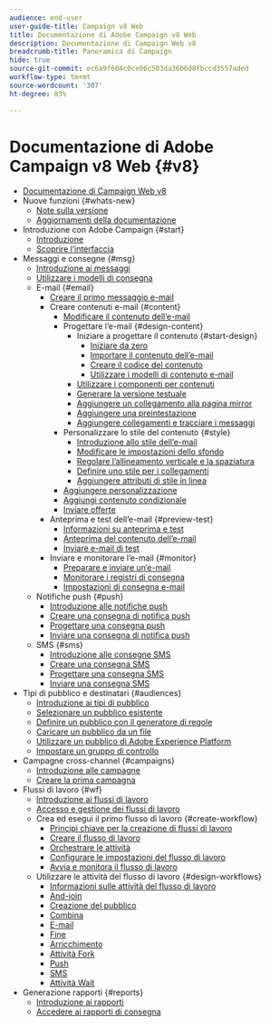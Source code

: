 ```yaml
---
audience: end-user
user-guide-title: Campaign v8 Web
title: Documentazione di Adobe Campaign v8 Web
description: Documentazione di Campaign Web v8
breadcrumb-title: Panoramica di Campaign
hide: true
source-git-commit: ec6a9f604c0ce06c503da36b6d8fbccd3557aded
workflow-type: tm+mt
source-wordcount: '307'
ht-degree: 83%

---
```



# Documentazione di Adobe Campaign v8 Web {#v8}

+ [Documentazione di Campaign Web v8](campaign-web-home.md)
+ Nuove funzioni {#whats-new}
   + [Note sulla versione](rn/release-notes.md)
   + [Aggiornamenti della documentazione](rn/documentation-updates.md)
+ Introduzione con Adobe Campaign {#start}
   + [Introduzione](get-started/get-started.md)
   + [Scoprire l’interfaccia](get-started/user-interface.md)
+ Messaggi e consegne {#msg}
   + [Introduzione ai messaggi](email/gs-messages.md)
   + [Utilizzare i modelli di consegna](email/delivery-template.md)
   + E-mail {#email}
      + [Creare il primo messaggio e-mail](email/create-email.md)
      + Creare contenuti e-mail {#content}
         + [Modificare il contenuto dell’e-mail](content/edit-content.md)
         + Progettare l’e-mail {#design-content}
            + Iniziare a progettare il contenuto {#start-design}
               + [Iniziare da zero ](content/create-email-content.md)
               + [Importare il contenuto dell’e-mail](content/existing-content.md)
               + [Creare il codice del contenuto](content/code-content.md)
               + [Utilizzare i modelli di contenuto e-mail](content/email-templates.md)
            + [Utilizzare i componenti per contenuti](content/content-components.md)
            + [Generare la versione testuale](content/text-version-email.md)
            + [Aggiungere un collegamento alla pagina mirror](content/mirror-page.md)
            + [Aggiungere una preintestazione](content/preheader.md)
            + [Aggiungere collegamenti e tracciare i messaggi](content/message-tracking.md)
         + Personalizzare lo stile del contenuto {#style}
            + [Introduzione allo stile dell’e-mail](content/get-started-email-style.md)
            + [Modificare le impostazioni dello sfondo](content/backgrounds.md)
            + [Regolare l’allineamento verticale e la spaziatura](content/alignment-and-padding.md)
            + [Definire uno stile per i collegamenti](content/styling-links.md)
            + [Aggiungere attributi di stile in linea](content/inline-styling.md)
         + [Aggiungere personalizzazione](personalization/personalize.md)
         + [Aggiungi contenuto condizionale](personalization/conditions.md)
         + [Inviare offerte](content/offers.md)
      + Anteprima e test dell’e-mail {#preview-test}
         + [Informazioni su anteprima e test](preview-test/preview-test.md)
         + [Anteprima del contenuto dell’e-mail](preview-test/preview-content.md)
         + [Inviare e-mail di test](preview-test/proofs.md)
      + Inviare e monitorare l’e-mail {#monitor}
         + [Preparare e inviare un’e-mail](monitor/prepare-send.md)
         + [Monitorare i registri di consegna](monitor/delivery-logs.md)
         + [Impostazioni di consegna e-mail](advanced-settings/delivery-settings.md)
   + Notifiche push {#push}
      + [Introduzione alle notifiche push](push/gs-push.md)
      + [Creare una consegna di notifica push](push/create-push.md)
      + [Progettare una consegna push](push/content-push.md)
      + [Inviare una consegna di notifica push](push/send-push.md)
   + SMS {#sms}
      + [Introduzione alle consegne SMS](sms/gs-sms.md)
      + [Creare una consegna SMS](sms/create-sms.md)
      + [Progettare una consegna SMS ](sms/content-sms.md)
      + [Inviare una consegna SMS ](sms/send-sms.md)
+ Tipi di pubblico e destinatari {#audiences}
   + [Introduzione ai tipi di pubblico](audience/about-audiences.md)
   + [Selezionare un pubblico esistente](audience/add-audience.md)
   + [Definire un pubblico con il generatore di regole](audience/segment-builder.md)
   + [Caricare un pubblico da un file](audience/file-audience.md)
   + [Utilizzare un pubblico di Adobe Experience Platform](audience/aep-audience.md)
   + [Impostare un gruppo di controllo](audience/control-group.md)
+ Campagne cross-channel {#campaigns}
   + [Introduzione alle campagne](campaigns/gs-campaigns.md)
   + [Creare la prima campagna](campaigns/create-campaigns.md)
+ Flussi di lavoro {#wf}
   + [Introduzione ai flussi di lavoro](workflows/gs-workflows.md)
   + [Accesso e gestione dei flussi di lavoro](workflows/access-monitor.md)
   + Crea ed esegui il primo flusso di lavoro {#create-workflow}
      + [Principi chiave per la creazione di flussi di lavoro](workflows/gs-workflow-creation.md)
      + [Creare il flusso di lavoro](workflows/create-workflow.md)
      + [Orchestrare le attività](workflows/orchestrate-activities.md)
      + [Configurare le impostazioni del flusso di lavoro](workflows/workflow-settings.md)
      + [Avvia e monitora il flusso di lavoro](workflows/start-monitor-workflows.md)
   + Utilizzare le attività del flusso di lavoro {#design-workflows}
      + [Informazioni sulle attività del flusso di lavoro](workflows/activities/about-activities.md)
      + [And-join](workflows/activities/and-join.md)
      + [Creazione del pubblico](workflows/activities/build-audience.md)
      + [Combina](workflows/activities/combine.md)
      + [E-mail](workflows/activities/email.md)
      + [Fine](workflows/activities/end.md)
      + [Arricchimento](workflows/activities/enrichment.md)
      + [Attività Fork](workflows/activities/fork.md)
      + [Push](workflows/activities/push.md)
      + [SMS](workflows/activities/sms.md)
      + [Attività Wait](workflows/activities/wait.md)
+ Generazione rapporti {#reports}
   + [Introduzione ai rapporti](reporting/gs-reports.md)
   + [Accedere ai rapporti di consegna](reporting/delivery-reports.md)

